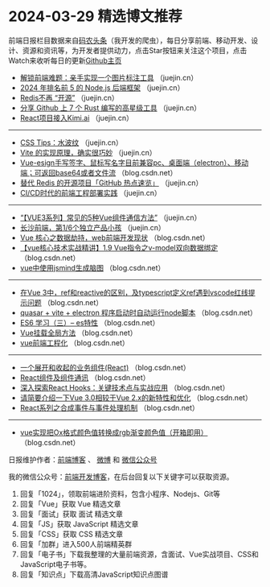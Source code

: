 # 2024-03-29 精选博文推荐

前端日报栏目数据来自[码农头条](http://toutiao.qdkfweb.cn/)（我开发的爬虫），每日分享前端、移动开发、设计、资源和资讯等，为开发者提供动力，点击Star按钮来关注这个项目，点击Watch来收听每日的更新[Github主页](https://github.com/kujian/frontendDaily)
* [解锁前端难题：亲手实现一个图片标注工具](https://juejin.cn/post/7350954669742768147) （juejin.cn）
* [2024 年排名前 5 的 Node.js 后端框架](https://juejin.cn/post/7350581011262373928) （juejin.cn）
* [Redis不再 “开源”](https://juejin.cn/post/7350868887323017216) （juejin.cn）
* [分享 Github 上 7 个 Rust 编写的高星级工具](https://juejin.cn/post/7350557995896029211) （juejin.cn）
* [React项目接入Kimi.ai](https://juejin.cn/post/7350529104082681868) （juejin.cn）

***
* [CSS Tips：水波纹](https://juejin.cn/post/7350529104082583564) （juejin.cn）
* [Vite 的实现原理，确实很巧妙](https://juejin.cn/post/7350936959059722280) （juejin.cn）
* [Vue-esign手写签字、鼠标写名字目前兼容pc、桌面端（electron）、移动端；可返回base64或者文件流](https://blog.csdn.net/qq_39029949/article/details/137127561) （blog.csdn.net）
* [替代 Redis 的开源项目「GitHub 热点速览」](https://juejin.cn/post/7350214909055582246) （juejin.cn）
* [CI/CD时代的前端工程部署实践](https://juejin.cn/post/7350141012309803071) （juejin.cn）

***
* [“【VUE3系列】常见的5种Vue组件通信方法”](https://juejin.cn/post/7350563080973615139) （juejin.cn）
* [长沙前端，第1/6个独立产品小孩](https://juejin.cn/post/7350466998315548706) （juejin.cn）
* [Vue 核心之数据劫持，web前端开发现状](https://blog.csdn.net/m0_60721823/article/details/137097511) （blog.csdn.net）
* [【vue核心技术实战精讲】1.9 Vue指令之v-model双向数据绑定](https://blog.csdn.net/ladymorgana/article/details/137128062) （blog.csdn.net）
* [vue中使用jsmind生成脑图](https://blog.csdn.net/weixin_43688734/article/details/137111390) （blog.csdn.net）

***
* [在Vue 3中，ref和reactive的区别，及typescript定义ref遇到vscode红线提示问题](https://blog.csdn.net/m0_46647110/article/details/137105854) （blog.csdn.net）
* [quasar + vite + electron 程序启动时自动运行node脚本](https://blog.csdn.net/KKDKK_/article/details/137105020) （blog.csdn.net）
* [ES6 学习（三）&#8211; es特性](https://blog.csdn.net/2302_79523175/article/details/137059464) （blog.csdn.net）
* [Vue挂载全局方法](https://blog.csdn.net/weixin_65793170/article/details/137064067) （blog.csdn.net）
* [vue前端工程化](https://blog.csdn.net/qq_31539817/article/details/136741482) （blog.csdn.net）

***
* [一个展开和收起的业务组件(React)](https://blog.csdn.net/yiguoxiaohai/article/details/137116352) （blog.csdn.net）
* [React组件及组件通讯](https://blog.csdn.net/weixin_43676252/article/details/136154234) （blog.csdn.net）
* [深入探索React Hooks：关键技术点与实战应用](https://blog.csdn.net/2301_78813969/article/details/137033391) （blog.csdn.net）
* [请简要介绍一下Vue 3.0相较于Vue 2.x的新特性和优化](https://blog.csdn.net/yuanlong12178/article/details/137109865) （blog.csdn.net）
* [React系列之合成事件与事件处理机制](https://blog.csdn.net/cherry__yu/article/details/137106628) （blog.csdn.net）

***
* [vue实现把Ox格式颜色值转换成rgb渐变颜色值（开箱即用）](https://blog.csdn.net/weixin_44056717/article/details/137104411) （blog.csdn.net）

日报维护作者：[前端博客](https://qdkfweb.cn/) 、 [微博](http://weibo.com/kujian) 和 [微信公众号](https://open.weixin.qq.com/qr/code?username=caibaojian_com)

我的微信公众号：[前端开发博客](https://open.weixin.qq.com/qr/code?username=caibaojian_com)，在后台回复以下关键字可以获取资源。

1. 回复「1024」，领取前端进阶资料，包含小程序、Nodejs、Git等
2. 回复「Vue」获取 Vue 精选文章
3. 回复「面试」获取 面试 精选文章
4. 回复「JS」获取 JavaScript 精选文章
5. 回复「CSS」获取 CSS 精选文章
6. 回复「加群」进入500人前端精英群
7. 回复「电子书」下载我整理的大量前端资源，含面试、Vue实战项目、CSS和JavaScript电子书等。
8. 回复「知识点」下载高清JavaScript知识点图谱